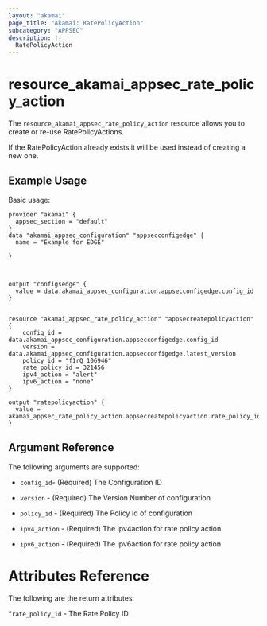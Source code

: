 ```yaml
---
layout: "akamai"
page_title: "Akamai: RatePolicyAction"
subcategory: "APPSEC"
description: |-
  RatePolicyAction
---
```


# resource_akamai_appsec_rate_policy_action


The `resource_akamai_appsec_rate_policy_action` resource allows you to create or re-use RatePolicyActions.

If the RatePolicyAction already exists it will be used instead of creating a new one.

## Example Usage

Basic usage:

```hcl
provider "akamai" {
  appsec_section = "default"
}
data "akamai_appsec_configuration" "appsecconfigedge" {
  name = "Example for EDGE"
  
}



output "configsedge" {
  value = data.akamai_appsec_configuration.appsecconfigedge.config_id
}


resource "akamai_appsec_rate_policy_action" "appsecreatepolicyaction" {
    config_id = data.akamai_appsec_configuration.appsecconfigedge.config_id
    version = data.akamai_appsec_configuration.appsecconfigedge.latest_version
    policy_id = "f1rQ_106946"
    rate_policy_id = 321456
    ipv4_action = "alert"
    ipv6_action = "none"
}

output "ratepolicyaction" {
  value = akamai_appsec_rate_policy_action.appsecreatepolicyaction.rate_policy_id
}

```

## Argument Reference

The following arguments are supported:
* `config_id`- (Required) The Configuration ID

* `version` - (Required) The Version Number of configuration

* `policy_id` - (Required) The Policy Id of configuration

* `ipv4_action` - (Required) The ipv4action for rate policy action

* `ipv6_action` - (Required) The ipv6action for rate policy action

# Attributes Reference

The following are the return attributes:

*`rate_policy_id` - The Rate Policy ID

